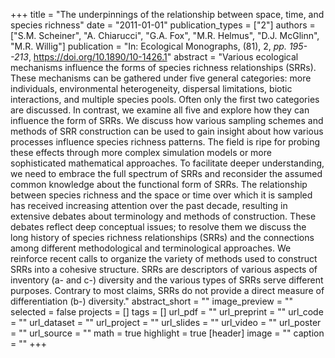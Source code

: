 +++
title = "The underpinnings of the relationship between space, time, and species richness"
date = "2011-01-01"
publication_types = ["2"]
authors = ["S.M. Scheiner", "A. Chiarucci", "G.A. Fox", "M.R. Helmus", "D.J. McGlinn", "M.R. Willig"]
publication = "In: Ecological Monographs, (81), 2, _pp. 195--213_, https://doi.org/10.1890/10-1426.1"
abstract = "Various ecological mechanisms influence the forms of species richness relationships (SRRs). These mechanisms can be gathered under five general categories: more individuals, environmental heterogeneity, dispersal limitations, biotic interactions, and multiple species pools. Often only the first two categories are discussed. In contrast, we examine all five and explore how they can influence the form of SRRs. We discuss how various sampling schemes and methods of SRR construction can be used to gain insight about how various processes influence species richness patterns. The field is ripe for probing these effects through more complex simulation models or more sophisticated mathematical approaches. To facilitate deeper understanding, we need to embrace the full spectrum of SRRs and reconsider the assumed common knowledge about the functional form of SRRs. The relationship between species richness and the space or time over which it is sampled has received increasing attention over the past decade, resulting in extensive debates about terminology and methods of construction. These debates reflect deep conceptual issues; to resolve them we discuss the long history of species richness relationships (SRRs) and the connections among different methodological and terminological approaches. We reinforce recent calls to organize the variety of methods used to construct SRRs into a cohesive structure. SRRs are descriptors of various aspects of inventory (a- and c-) diversity and the various types of SRRs serve different purposes. Contrary to most claims, SRRs do not provide a direct measure of differentiation (b-) diversity."
abstract_short = ""
image_preview = ""
selected = false
projects = []
tags = []
url_pdf = ""
url_preprint = ""
url_code = ""
url_dataset = ""
url_project = ""
url_slides = ""
url_video = ""
url_poster = ""
url_source = ""
math = true
highlight = true
[header]
image = ""
caption = ""
+++
